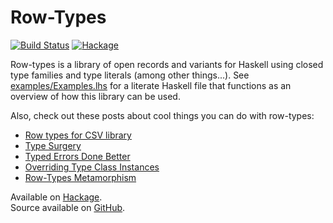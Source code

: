 Row-Types
=======

[![Build Status](https://github.com/dwincort/row-types/actions/workflows/.github/workflows/ci.yml/badge.svg)](https://github.com/dwincort/row-types/)
[![Hackage](https://img.shields.io/hackage/v/row-types.svg)](https://hackage.haskell.org/package/row-types)

Row-types is a library of open records and variants for Haskell using closed
type families and type literals (among other things...).
See [examples/Examples.lhs](https://raw.githubusercontent.com/dwincort/row-types/master/examples/Examples.lhs)
for a literate Haskell file that functions as an overview of how this library can be used.

Also, check out these posts about cool things you can do with row-types:

- [Row types for CSV library](https://www.danwc.com/posts/2020-06-01-row-types-for-csv-library/)
- [Type Surgery](https://www.danwc.com/posts/2020-06-01-TypeSurgery/)
- [Typed Errors Done Better](https://www.danwc.com/posts/2020-06-01-TypedErrors/)
- [Overriding Type Class Instances](https://www.danwc.com/posts/2020-09-12-deriving-via/)
- [Row-Types Metamorphism](https://www.danwc.com/posts/2020-06-14-metamorph/)


Available on [Hackage](https://hackage.haskell.org/package/row-types).\
Source available on [GitHub](https://github.com/dwincort/row-types/).
